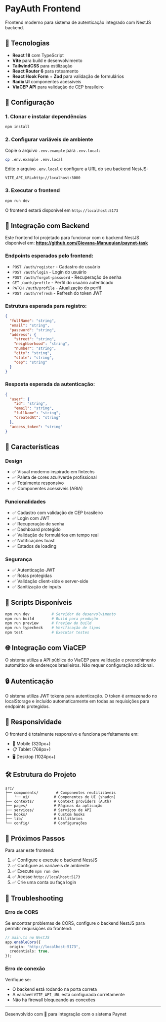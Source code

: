 # PayAuth Frontend

Frontend moderno para sistema de autenticação integrado com NestJS backend.

## 🚀 Tecnologias

- **React 18** com TypeScript
- **Vite** para build e desenvolvimento
- **TailwindCSS** para estilização
- **React Router 6** para roteamento
- **React Hook Form** + **Zod** para validação de formulários
- **Radix UI** componentes acessíveis
- **ViaCEP API** para validação de CEP brasileiro

## 🔧 Configuração

### 1. Clonar e instalar dependências

```bash
npm install
```

### 2. Configurar variáveis de ambiente

Copie o arquivo `.env.example` para `.env.local`:

```bash
cp .env.example .env.local
```

Edite o arquivo `.env.local` e configure a URL do seu backend NestJS:

```env
VITE_API_URL=http://localhost:3000
```

### 3. Executar o frontend

```bash
npm run dev
```

O frontend estará disponível em `http://localhost:5173`

## 🔌 Integração com Backend

Este frontend foi projetado para funcionar com o backend NestJS disponível em:
**https://github.com/Giovana-Manuquian/paynet-task**

### Endpoints esperados pelo frontend:

- `POST /auth/register` - Cadastro de usuário
- `POST /auth/login` - Login do usuário
- `POST /auth/forgot-password` - Recuperação de senha
- `GET /auth/profile` - Perfil do usuário autenticado
- `PATCH /auth/profile` - Atualização do perfil
- `POST /auth/refresh` - Refresh do token JWT

### Estrutura esperada para registro:

```json
{
  "fullName": "string",
  "email": "string",
  "password": "string",
  "address": {
    "street": "string",
    "neighborhood": "string",
    "number": "string",
    "city": "string",
    "state": "string",
    "cep": "string"
  }
}
```

### Resposta esperada da autenticação:

```json
{
  "user": {
    "id": "string",
    "email": "string",
    "fullName": "string",
    "createdAt": "string"
  },
  "access_token": "string"
}
```

## 🎨 Características

### Design

- ✅ Visual moderno inspirado em fintechs
- ✅ Paleta de cores azul/verde profissional
- ✅ Totalmente responsivo
- ✅ Componentes acessíveis (ARIA)

### Funcionalidades

- ✅ Cadastro com validação de CEP brasileiro
- ✅ Login com JWT
- ✅ Recuperação de senha
- ✅ Dashboard protegido
- ✅ Validação de formulários em tempo real
- ✅ Notificações toast
- ✅ Estados de loading

### Segurança

- ✅ Autenticação JWT
- ✅ Rotas protegidas
- ✅ Validação client-side e server-side
- ✅ Sanitização de inputs

## 📝 Scripts Disponíveis

```bash
npm run dev          # Servidor de desenvolvimento
npm run build        # Build para produção
npm run preview      # Preview do build
npm run typecheck    # Verificação de tipos
npm test             # Executar testes
```

## 🌐 Integração com ViaCEP

O sistema utiliza a API pública do ViaCEP para validação e preenchimento automático de endereços brasileiros. Não requer configuração adicional.

## 🔒 Autenticação

O sistema utiliza JWT tokens para autenticação. O token é armazenado no localStorage e incluído automaticamente em todas as requisições para endpoints protegidos.

## 📱 Responsividade

O frontend é totalmente responsivo e funciona perfeitamente em:

- 📱 Mobile (320px+)
- 📋 Tablet (768px+)
- 🖥️ Desktop (1024px+)

## 🛠️ Estrutura do Projeto

```
src/
├── components/        # Componentes reutilizáveis
│   └── ui/           # Componentes de UI (shadcn)
├── contexts/         # Context providers (Auth)
├── pages/            # Páginas da aplicação
├── services/         # Serviços de API
├── hooks/            # Custom hooks
├── lib/              # Utilitários
└── config/           # Configurações
```

## 🎯 Próximos Passos

Para usar este frontend:

1. ✅ Configure e execute o backend NestJS
2. ✅ Configure as variáveis de ambiente
3. ✅ Execute `npm run dev`
4. ✅ Acesse `http://localhost:5173`
5. ✅ Crie uma conta ou faça login

## 🐛 Troubleshooting

### Erro de CORS

Se encontrar problemas de CORS, configure o backend NestJS para permitir requisições do frontend:

```typescript
// main.ts no NestJS
app.enableCors({
  origin: "http://localhost:5173",
  credentials: true,
});
```

### Erro de conexão

Verifique se:

- O backend está rodando na porta correta
- A variável `VITE_API_URL` está configurada corretamente
- Não há firewall bloqueando as conexões

---

Desenvolvido com 💙 para integração com o sistema Paynet
